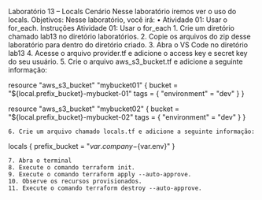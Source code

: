 Laboratório 13 – Locals
Cenário
Nesse laboratório iremos ver o uso do locals.
Objetivos:
Nesse laboratório, você irá:
    • Atividade 01: Usar o for_each.
Instruções
Atividade 01:  Usar o for_each
    1. Crie um diretório chamado lab13 no diretório laboratórios.
    2. Copie os arquivos do zip desse laboratório para dentro do diretório criado.
    3. Abra o VS Code no diretório lab13
    4. Acesse o arquivo provider.tf e adicione o access key e secret key do seu usuário.
    5. Crie o arquivo aws_s3_bucket.tf e adicione a seguinte informação:

resource "aws_s3_bucket" "mybucket01" {
  bucket = "${local.prefix_bucket}-mybucket-01"
  tags = {
    "environment" = "dev"
  }
}

resource "aws_s3_bucket" "mybucket02" {
  bucket = "${local.prefix_bucket}-mybucket-02"
  tags = {
    "environment" = "dev"
  }
}

    6. Crie um arquivo chamado locals.tf e adicione a seguinte informação:

locals { 
  prefix_bucket = "${var.company}-${var.env}" 
}

    7. Abra o terminal
    8. Execute o comando terraform init.
    9. Execute o comando terraform apply --auto-approve.
    10. Observe os recursos provisionados.
    11. Execute o comando terraform destroy --auto-approve.